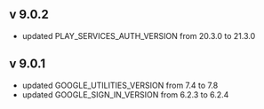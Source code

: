 
## v 9.0.2
* updated PLAY_SERVICES_AUTH_VERSION from 20.3.0 to 21.3.0

## v 9.0.1
* updated GOOGLE_UTILITIES_VERSION from 7.4 to 7.8
* updated GOOGLE_SIGN_IN_VERSION from 6.2.3 to 6.2.4